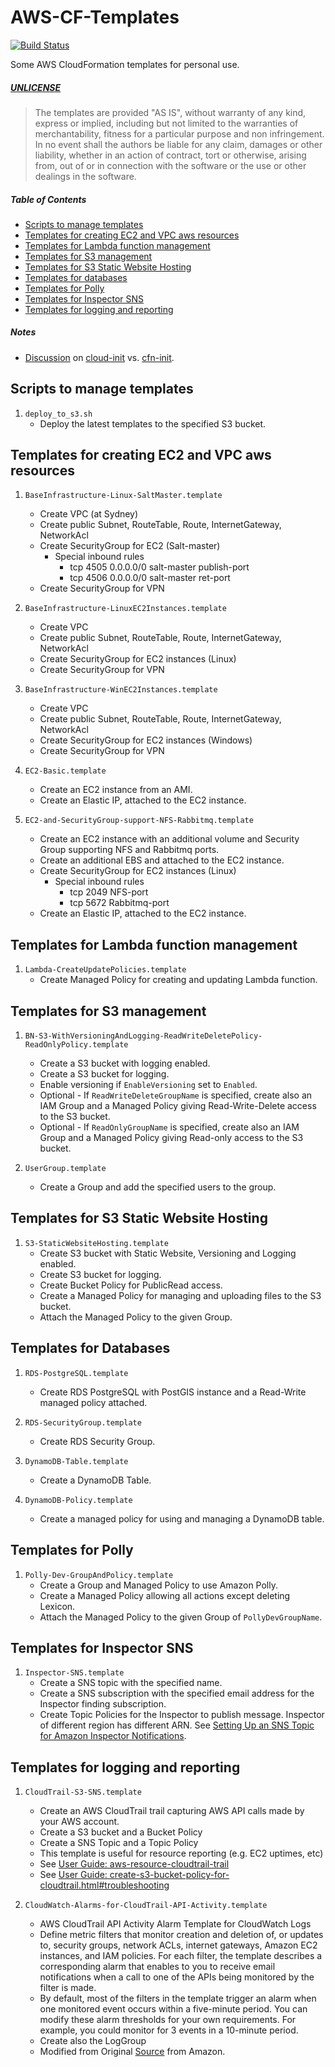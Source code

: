 # AWS-CF-Templates

[![Build Status](https://travis-ci.org/kyhau/aws-cf-templates.svg?branch=master)](https://travis-ci.org/kyhau/aws-cf-templates)

Some AWS CloudFormation templates for personal use.

##### [UNLICENSE](LICENSE)

> The templates are provided "AS IS", without warranty of any kind, express or
implied, including but not limited to the warranties of merchantability,
fitness for a particular purpose and non infringement. In no event shall the
authors be liable for any claim, damages or other liability, whether in an
action of contract, tort or otherwise, arising from, out of or in connection
with the software or the use or other dealings in the software.

##### Table of Contents

- [Scripts to manage templates](#scripts-to-manage-templates)
- [Templates for creating EC2 and VPC aws resources](#templates-for-creating-ec2-and-vpc-aws-resources)
- [Templates for Lambda function management](#templates-for-lambda-function-management)
- [Templates for S3 management](#templates-for-s3-management)
- [Templates for S3 Static Website Hosting](#templates-for-s3-static-website-hosting)
- [Templates for databases](#templates-for-databases)
- [Templates for Polly](#templates-for-polly)
- [Templates for Inspector SNS](#templates-for-inspector-sns)
- [Templates for logging and reporting](#templates-for-logging-and-reporting)

##### Notes

- [Discussion](http://serverfault.com/questions/462522/why-doesnt-the-aws-cloud-formation-install-the-packages-that-i-specify)
  on [cloud-init](http://cloudinit.readthedocs.org/) vs. 
  [cfn-init](http://docs.aws.amazon.com/AWSCloudFormation/latest/UserGuide/cfn-init.html).


## Scripts to manage templates

1. `deploy_to_s3.sh`
    - Deploy the latest templates to the specified S3 bucket.

## Templates for creating EC2 and VPC aws resources

1. `BaseInfrastructure-Linux-SaltMaster.template`
    - Create VPC (at Sydney)
    - Create public Subnet, RouteTable, Route, InternetGateway, NetworkAcl 
    - Create SecurityGroup for EC2 (Salt-master)
        - Special inbound rules
            - tcp 4505 0.0.0.0/0  salt-master publish-port
            - tcp 4506 0.0.0.0/0  salt-master ret-port
    - Create SecurityGroup for VPN

1. `BaseInfrastructure-LinuxEC2Instances.template`
    - Create VPC
    - Create public Subnet, RouteTable, Route, InternetGateway, NetworkAcl 
    - Create SecurityGroup for EC2 instances (Linux)
    - Create SecurityGroup for VPN

1. `BaseInfrastructure-WinEC2Instances.template`
    - Create VPC
    - Create public Subnet, RouteTable, Route, InternetGateway, NetworkAcl 
    - Create SecurityGroup for EC2 instances (Windows)
    - Create SecurityGroup for VPN

1. `EC2-Basic.template`
    - Create an EC2 instance from an AMI.
    - Create an Elastic IP, attached to the EC2 instance.

1. `EC2-and-SecurityGroup-support-NFS-Rabbitmq.template`
    - Create an EC2 instance with an additional volume and Security Group supporting NFS and Rabbitmq ports.
    - Create an additional EBS and attached to the EC2 instance.
    - Create SecurityGroup for EC2 instances (Linux)
        - Special inbound rules
            - tcp 2049 NFS-port
            - tcp 5672 Rabbitmq-port 
    - Create an Elastic IP, attached to the EC2 instance.


## Templates for Lambda function management

1. `Lambda-CreateUpdatePolicies.template`
    - Create Managed Policy for creating and updating Lambda function.

## Templates for S3 management

1. `BN-S3-WithVersioningAndLogging-ReadWriteDeletePolicy-ReadOnlyPolicy.template`
    - Create a S3 bucket with logging enabled.
    - Create a S3 bucket for logging.
    - Enable versioning if `EnableVersioning` set to `Enabled`.
    - Optional - If `ReadWriteDeleteGroupName` is specified, create also an IAM Group and a Managed Policy giving
      Read-Write-Delete access to the S3 bucket.
    - Optional - If `ReadOnlyGroupName` is specified, create also an IAM Group and a Managed Policy giving
      Read-only access to the S3 bucket.

1. `UserGroup.template`
    - Create a Group and add the specified users to the group.

## Templates for S3 Static Website Hosting

1. `S3-StaticWebsiteHosting.template`
    - Create S3 bucket with Static Website, Versioning and Logging enabled.
    - Create S3 bucket for logging.
    - Create Bucket Policy for PublicRead access.
    - Create a Managed Policy for managing and uploading files to the S3 bucket.
    - Attach the Managed Policy to the given Group.

## Templates for Databases

1. `RDS-PostgreSQL.template`
    - Create RDS PostgreSQL with PostGIS instance and a Read-Write managed policy attached.

1. `RDS-SecurityGroup.template`
    - Create RDS Security Group.

1. `DynamoDB-Table.template`
    - Create a DynamoDB Table.

1. `DynamoDB-Policy.template`
    - Create a managed policy for using and managing a DynamoDB table.

## Templates for Polly 

1. `Polly-Dev-GroupAndPolicy.template`
    - Create a Group and Managed Policy to use Amazon Polly.
    - Create a Managed Policy allowing all actions except deleting Lexicon.
    - Attach the Managed Policy to the given Group of `PollyDevGroupName`.

## Templates for Inspector SNS

1. `Inspector-SNS.template`
   - Create a SNS topic with the specified name.
   - Create a SNS subscription with the specified email address for the Inspector finding subscription.
   - Create Topic Policies for the Inspector to publish message. Inspector of different region has different ARN.
     See [Setting Up an SNS Topic for Amazon Inspector Notifications](https://docs.aws.amazon.com/inspector/latest/userguide/inspector_assessments.html#sns-topic).

## Templates for logging and reporting 

1. `CloudTrail-S3-SNS.template`
    - Create an AWS CloudTrail trail capturing AWS API calls made by your AWS account.
    - Create a S3 bucket and a Bucket Policy
    - Create a SNS Topic and a Topic Policy
    - This template is useful for resource reporting (e.g. EC2 uptimes, etc)
    - See [User Guide: aws-resource-cloudtrail-trail](http://docs.aws.amazon.com/AWSCloudFormation/latest/UserGuide/aws-resource-cloudtrail-trail.html)
    - See [User Guide: create-s3-bucket-policy-for-cloudtrail.html#troubleshooting](http://docs.aws.amazon.com/awscloudtrail/latest/userguide/create-s3-bucket-policy-for-cloudtrail.html#troubleshooting)

1. `CloudWatch-Alarms-for-CloudTrail-API-Activity.template`
    - AWS CloudTrail API Activity Alarm Template for CloudWatch Logs
    - Define metric filters that monitor creation and deletion of, or updates to, security groups, network ACLs, internet gateways, Amazon EC2 instances, and IAM policies. For each filter, the template describes a corresponding alarm that enables to you to receive email notifications when a call to one of the APIs being monitored by the filter is made.
    - By default, most of the filters in the template trigger an alarm when one monitored event occurs within a five-minute period. You can modify these alarm thresholds for your own requirements. For example, you could monitor for 3 events in a 10-minute period. 
    - Create also the LogGroup
    - Modified from Original [Source](https://s3-us-west-2.amazonaws.com/awscloudtrail/cloudwatch-alarms-for-cloudtrail-api-activity/CloudWatch_Alarms_for_CloudTrail_API_Activity.json) from Amazon.

